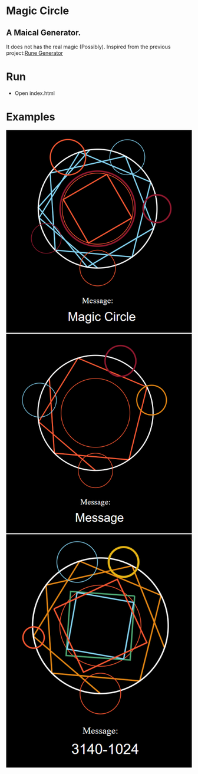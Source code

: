 # Magic Circle
## A Maical Generator.
It does not has the real magic (Possibly). 
Inspired from the previous project:[Rune Generator](https://github.com/Dooomino/rune_generator)

# Run
 - Open index.html

# Examples
![message1](https://github.com/Dooomino/MagicCircle/blob/master/Examples/Magical.png)
![message2](https://github.com/Dooomino/MagicCircle/blob/master/Examples/Message.png)
![message3](https://github.com/Dooomino/MagicCircle/blob/master/Examples/number.png)

